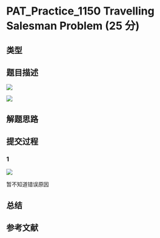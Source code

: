 # PAT_Practice_1150 Travelling Salesman Problem (25 分)

## 类型

## 题目描述

![](https://image.haiqingd.top/20210707195144.png)

![](https://image.haiqingd.top/20210707195201.png)

## 解题思路

## 提交过程

### 1
![](https://image.haiqingd.top//20210708165758.png)

暂不知道错误原因

## 总结

## 参考文献